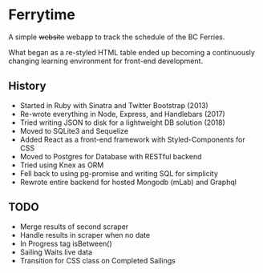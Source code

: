 # Ferrytime

A simple ~~website~~ webapp to track the schedule of the BC Ferries.

What began as a re-styled HTML table ended up becoming a continuously changing learning environment for front-end development.

## History
- Started in Ruby with Sinatra and Twitter Bootstrap (2013)
- Re-wrote everything in Node, Express, and Handlebars (2017)
- Tried writing JSON to disk for a lightweight DB solution (2018)
- Moved to SQLite3 and Sequelize
- Added React as a front-end framework with Styled-Components for CSS
- Moved to Postgres for Database with RESTful backend
- Tried using Knex as ORM
- Fell back to using pg-promise and writing SQL for simplicity
- Rewrote entire backend for hosted Mongodb (mLab) and Graphql


## TODO
- Merge results of second scraper
- Handle results in scraper when no date
- In Progress tag isBetween()
- Sailing Waits live data
- Transition for CSS class on Completed Sailings